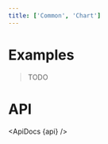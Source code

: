 ```yaml
---
title: ['Common', 'Chart']
---
```


<script lang="ts">
	import { ApiDocs } from 'svelte-ux';

	import api from '$lib/components/Chart.svelte?raw&sveld';

	import Chart, { Svg } from '$lib/components/Chart.svelte';

	import Preview from '$lib/docs/Preview.svelte';
</script>

# Examples

> TODO

# API

<ApiDocs {api} />
